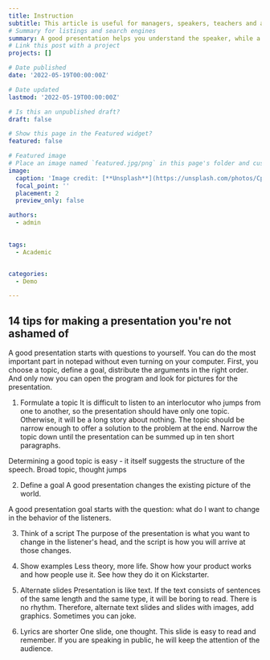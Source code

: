 ```yaml
---
title: Instruction 
subtitle: This article is useful for managers, speakers, teachers and anyone who wants to be understood and heard. You will learn how to choose a presentation tool, where to start, how to avoid common mistakes and how to create a beautiful presentation, even if you are doing it for the first time.
# Summary for listings and search engines
summary: A good presentation helps you understand the speaker, while a bad one just makes you bored. You know this if you defended your diploma at a university or listened to colleagues speak at a meeting. Unfortunately, there are more bad presentations.
# Link this post with a project
projects: []

# Date published
date: '2022-05-19T00:00:00Z'

# Date updated
lastmod: '2022-05-19T00:00:00Z'

# Is this an unpublished draft?
draft: false

# Show this page in the Featured widget?
featured: false

# Featured image
# Place an image named `featured.jpg/png` in this page's folder and customize its options here.
image:
  caption: 'Image credit: [**Unsplash**](https://unsplash.com/photos/CpkOjOcXdUY)'
  focal_point: ''
  placement: 2
  preview_only: false

authors:
  - admin
  

tags:
  - Academic


categories:
  - Demo

---
```

## 14 tips for making a presentation you're not ashamed of
A good presentation starts with questions to yourself. You can do the most important part in notepad without even turning on your computer. First, you choose a topic, define a goal, distribute the arguments in the right order. And only now you can open the program and look for pictures for the presentation.

1. Formulate a topic
It is difficult to listen to an interlocutor who jumps from one to another, so the presentation should have only one topic. Otherwise, it will be a long story about nothing. The topic should be narrow enough to offer a solution to the problem at the end. Narrow the topic down until the presentation can be summed up in ten short paragraphs.

Determining a good topic is easy - it itself suggests the structure of the speech.
Broad topic, thought jumps

2. Define a goal
A good presentation changes the existing picture of the world.

A good presentation goal starts with the question: what do I want to change in the behavior of the listeners.

3. Think of a script
The purpose of the presentation is what you want to change in the listener's head, and the script is how you will arrive at those changes.

4. Show examples
Less theory, more life. Show how your product works and how people use it. See how they do it on Kickstarter.
5. Alternate slides
Presentation is like text. If the text consists of sentences of the same length and the same type, it will be boring to read. There is no rhythm. Therefore, alternate text slides and slides with images, add graphics. Sometimes you can joke.

6. Lyrics are shorter
One slide, one thought. This slide is easy to read and remember. If you are speaking in public, he will keep the attention of the audience.
